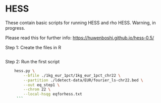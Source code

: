 # HESS

These contain basic scripts for running HESS and rho HESS. Warning, in progress. 

Please read this for further info: https://huwenboshi.github.io/hess-0.5/

Step 1: Create the files in R
```R


```


Step 2: Run the first script

```bash
    hess.py \
        --bfile ./1kg_eur_1pct/1kg_eur_1pct_chr22 \
        --partition ./ldetect-data/EUR/fourier_ls-chr22.bed \
        --out eq_step1 \
        --chrom 22 \
        --local-hsqg eqforhess.txt
     ```
